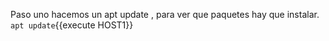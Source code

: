 Paso uno
hacemos un apt update , para ver que paquetes hay que instalar.
`apt update`{{execute HOST1}}

